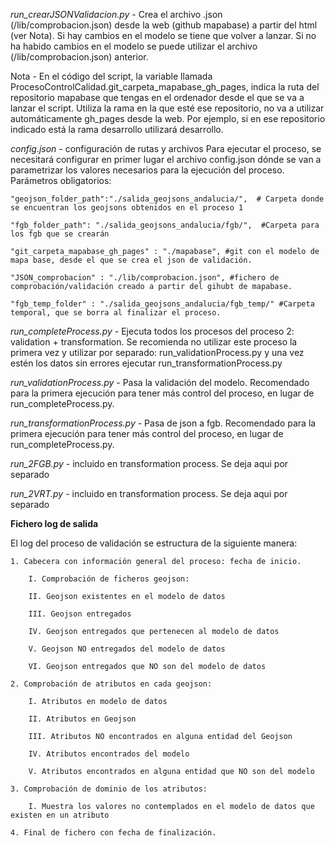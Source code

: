
*run_crearJSONValidacion.py* -  Crea el archivo .json (/lib/comprobacion.json) desde la web (github mapabase) a partir del html (ver Nota). Si hay cambios en el modelo se tiene que volver a lanzar. Si no ha habido cambios en el modelo se puede utilizar el archivo (/lib/comprobacion.json) anterior.

Nota - En el código del script, la variable llamada ProcesoControlCalidad.git_carpeta_mapabase_gh_pages, indica la ruta del repositorio mapabase que tengas en el ordenador desde el que se va a lanzar el script. Utiliza la rama en la que esté ese repositorio, no va a utilizar automáticamente gh_pages desde la web. Por ejemplo, si en ese repositorio indicado está la rama desarrollo utilizará desarrollo.

*config.json* - configuración de rutas y archivos
Para ejecutar el proceso, se necesitará configurar en primer lugar el archivo config.json dónde se van a parametrizar los valores necesarios para la ejecución del proceso. Parámetros obligatorios:


    "geojson_folder_path":"./salida_geojsons_andalucia/",  # Carpeta donde se encuentran los geojsons obtenidos en el proceso 1
    
    "fgb_folder_path": "./salida_geojsons_andalucia/fgb/",  #Carpeta para los fgb que se crearán
    
    "git_carpeta_mapabase_gh_pages" : "./mapabase", #git con el modelo de mapa base, desde el que se crea el json de validación.
    
    "JSON_comprobacion" : "./lib/comprobacion.json", #fichero de comprobación/validación creado a partir del gihubt de mapabase.    
    
    "fgb_temp_folder" : "./salida_geojsons_andalucia/fgb_temp/" #Carpeta temporal, que se borra al finalizar el proceso.
    

*run_completeProcess.py* - Ejecuta todos los procesos del proceso 2: validation + transformation. Se recomienda no utilizar este proceso la primera vez y utilizar por separado: run_validationProcess.py y una vez estén los datos sin errores ejecutar run_transformationProcess.py

*run_validationProcess.py* -  Pasa la validación del modelo. Recomendado para la primera ejecución para tener más control del proceso, en lugar de run_completeProcess.py.

*run_transformationProcess.py* - Pasa de json a fgb. Recomendado para la primera ejecución para tener más control del proceso, en lugar de run_completeProcess.py.

*run_2FGB.py* - incluido en transformation process. Se deja aqui por separado

*run_2VRT.py* - incluido en transformation process.  Se deja aqui por separado


**Fichero log de salida**

El log del proceso de validación se estructura de la siguiente manera:

    
    1. Cabecera con información general del proceso: fecha de inicio.
    
        I. Comprobación de ficheros geojson:
        
        II. Geojson existentes en el modelo de datos
        
        III. Geojson entregados
        
        IV. Geojson entregados que pertenecen al modelo de datos
        
        V. Geojson NO entregados del modelo de datos
        
        VI. Geojson entregados que NO son del modelo de datos
        
    2. Comprobación de atributos en cada geojson:
    
        I. Atributos en modelo de datos
        
        II. Atributos en Geojson
        
        III. Atributos NO encontrados en alguna entidad del Geojson
        
        IV. Atributos encontrados del modelo
        
        V. Atributos encontrados en alguna entidad que NO son del modelo
        
    3. Comprobación de dominio de los atributos:
    
        I. Muestra los valores no contemplados en el modelo de datos que existen en un atributo
        
    4. Final de fichero con fecha de finalización.
    


